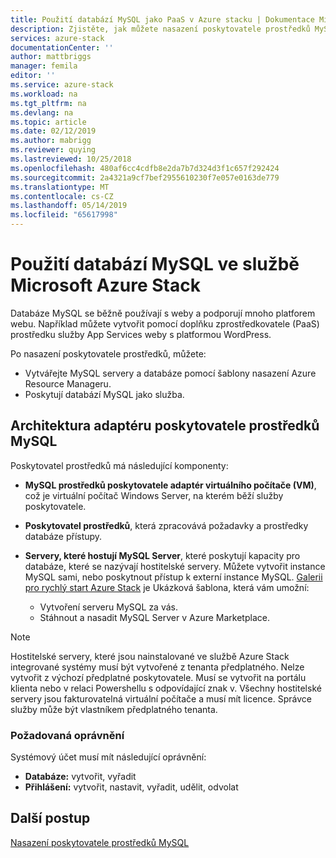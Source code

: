 ```yaml
---
title: Použití databází MySQL jako PaaS v Azure stacku | Dokumentace Microsoftu
description: Zjistěte, jak můžete nasazení poskytovatele prostředků MySQL a poskytují databází MySQL jako služba v Azure stacku.
services: azure-stack
documentationCenter: ''
author: mattbriggs
manager: femila
editor: ''
ms.service: azure-stack
ms.workload: na
ms.tgt_pltfrm: na
ms.devlang: na
ms.topic: article
ms.date: 02/12/2019
ms.author: mabrigg
ms.reviewer: quying
ms.lastreviewed: 10/25/2018
ms.openlocfilehash: 480af6cc4cdfb8e2da7b7d324d3f1c657f292424
ms.sourcegitcommit: 2a4321a9cf7bef2955610230f7e057e0163de779
ms.translationtype: MT
ms.contentlocale: cs-CZ
ms.lasthandoff: 05/14/2019
ms.locfileid: "65617998"
---
```

# <a name="use-mysql-databases-on-microsoft-azure-stack"></a>Použití databází MySQL ve službě Microsoft Azure Stack

Databáze MySQL se běžně používají s weby a podporují mnoho platforem webu. Například můžete vytvořit pomocí doplňku zprostředkovatele (PaaS) prostředku služby App Services weby s platformou WordPress.

Po nasazení poskytovatele prostředků, můžete:

* Vytvářejte MySQL servery a databáze pomocí šablony nasazení Azure Resource Manageru.
* Poskytují databází MySQL jako služba.  

## <a name="mysql-resource-provider-adapter-architecture"></a>Architektura adaptéru poskytovatele prostředků MySQL

Poskytovatel prostředků má následující komponenty:

* **MySQL prostředků poskytovatele adaptér virtuálního počítače (VM)**, což je virtuální počítač Windows Server, na kterém běží služby poskytovatele.
* **Poskytovatel prostředků**, která zpracovává požadavky a prostředky databáze přístupy.
* **Servery, které hostují MySQL Server**, které poskytují kapacity pro databáze, které se nazývají hostitelské servery. Můžete vytvořit instance MySQL sami, nebo poskytnout přístup k externí instance MySQL. [Galerii pro rychlý start Azure Stack](https://github.com/Azure/AzureStack-QuickStart-Templates/tree/master/mysql-standalone-server-windows) je Ukázková šablona, která vám umožní:

  * Vytvoření serveru MySQL za vás.
  * Stáhnout a nasadit MySQL Server v Azure Marketplace.

> [!NOTE]
> Hostitelské servery, které jsou nainstalované ve službě Azure Stack integrované systémy musí být vytvořené z tenanta předplatného. Nelze vytvořit z výchozí předplatné poskytovatele. Musí se vytvořit na portálu klienta nebo v relaci Powershellu s odpovídající znak v. Všechny hostitelské servery jsou fakturovatelná virtuální počítače a musí mít licence. Správce služby může být vlastníkem předplatného tenanta.

### <a name="required-privileges"></a>Požadovaná oprávnění

Systémový účet musí mít následující oprávnění:

* **Databáze:** vytvořit, vyřadit
* **Přihlášení:** vytvořit, nastavit, vyřadit, udělit, odvolat  

## <a name="next-steps"></a>Další postup

[Nasazení poskytovatele prostředků MySQL](azure-stack-mysql-resource-provider-deploy.md)
